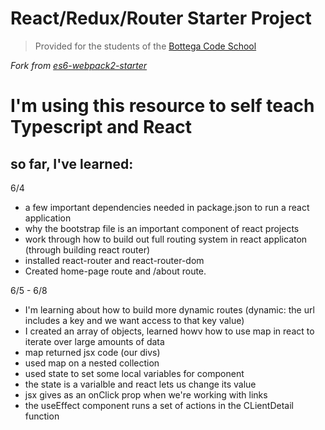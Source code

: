 # React/Redux/Router Starter Project

> Provided for the students of the [Bottega Code School](https://bottega.tech/)

*Fork from [es6-webpack2-starter](https://github.com/micooz/es6-webpack2-starter)*

# I'm using this resource to self teach Typescript and React 

## so far, I've learned:


6/4
- a few important dependencies needed in package.json to run a react application
- why the bootstrap file is an important component of react projects
- work through how to build out full routing system in react applicaton (through  building react router)
- installed react-router and react-router-dom
- Created home-page route and /about route.

6/5 - 6/8
- I'm learning about how to build more dynamic routes (dynamic: the url includes a key and we want access to that key value)
- I created an array of objects, learned howv how to use map in react to iterate over large amounts of data
- map returned jsx code (our divs)
- used map on a nested collection
- used state to set some local variables for component
- the state is a varialble and react lets us change its value
- jsx gives as an onClick prop when we're working with links
- the useEffect component runs a set of actions in the CLientDetail function